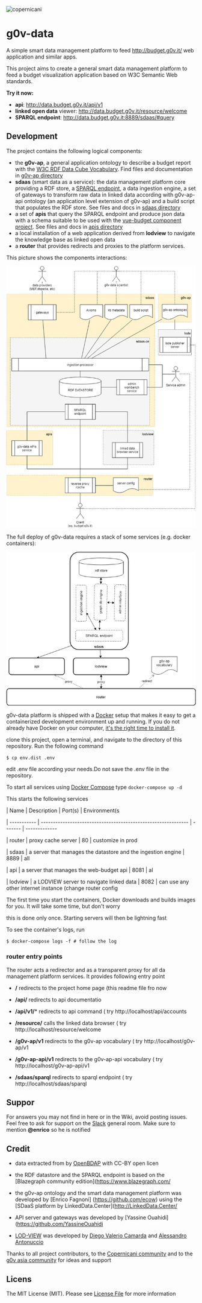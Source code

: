 ![copernicani](https://copernicani.it/wp-content/uploads/cropped-logo_orizzontale_trasparente-1-e1525161268864.png)

# g0v-data

A simple smart data management platform to feed http://budget.g0v.it/ web application and similar apps. 

This project aims to create a general smart data management platform to feed a budget visualization application based on W3C Semantic Web standards.

**Try it now:**

- **api**: http://data.budget.g0v.it/api/v1
- **linked open data** viewer: http://data.budget.g0v.it/resource/welcome
- **SPARQL endpoint**: http://data.budget.g0v.it:8889/sdaas/#query


## Development

The project contains the following logical components:

- the **g0v-ap**, a general application ontology to describe a budget report with the [W3C RDF Data Cube Vocabulary](https://www.w3.org/TR/vocab-data-cube). Find files and documentation in [g0v-ap directory](g0v-ap/README.md)
- **sdaas** (smart data as a service):  the data management platform core providing a RDF store, a [SPARQL endpoint](https://www.w3.org/TR/sparql11-overview), a data ingestion engine, a set of gateways to transform raw data in linked data according with g0v-ap-api ontology (an application level extension of g0v-ap) and a build script that populates the RDF store. See files and docs in [sdaas directory](sdaas/README.md)
- a set of **apis** that query the SPARQL endpoint and produce json data with a schema suitable to be used with the [vue-budget component project](). See files and docs in [apis directory](apis/README.md)
- a local installation of a web application derived from **lodview** to navigate the knowledge base as linked open data
- a **router** that provides redirects and proxies to the platform services.
 
This picture shows the components interactions:

![architecture](doc/g0v-data-architecture.png)


The full deploy of g0v-data requires a stack of some services (e.g. docker containers):

![stack](doc/g0v-data-stack.png)

g0v-data platform is shipped with a [Docker](https://docker.com) setup that makes it easy to get a containerized development
environment up and running. If you do not already have Docker on your computer, [it's the right time to install it](https://docs.docker.com/install/).

clone this project, open a terminal, and navigate to the directory of this repository. Run the following command 

	$ cp env.dist .env

edit .env file according your needs.Do not save the .env file in the repository.

To start all services using [Docker Compose](https://docs.docker.com/compose/) type `docker-compose up -d`


This starts the following services



| Name        | Description                                                   | Port(s) | Environment(s

| ----------- | ------------------------------------------------------------- | ------- | -------------

| router      | proxy cache server                                            | 80      | customize in prod

| sdaas       | a server that manages the datastore and the ingestion engine  | 8889    | all

| api         | a server that manages the web-budget api                      | 8081    | al

| lodview     | a LODVIEW server to navigate linked data                      | 8082    | can use any other internet instance (change router config


The first time you start the containers, Docker downloads and builds images for you. It will take some time, but don't worry

this is done only once. Starting servers will then be lightning fast


To see the container's logs, run


    $ docker-compose logs -f # follow the log



### router entry points 


The router acts a redirector and as a transparent proxy for all da management platform services. It provides following entry point


- **/** redirects to the project home page (this readme file fro now

- **/api/** redirects to api documentatio

- **/api/v1/<api command>*** redirects to api command  ( try http://localhost/api/accounts

- **/resource/<resource id>** calls the linked data browser  ( try http://localhost/resource/welcome

- **/g0v-ap/v1** redirects to the g0v-ap vocabulary  ( try http://localhost/g0v-ap/v1

- **/g0v-ap-api/v1** redirects to  the g0v-ap-api vocabulary  ( try http://localhost/g0v-ap-api/v1

- **/sdaas/sparql** redirects to sparql endpoint  ( try http://localhost/sdaas/sparql



## Suppor


For answers you may not find in here or in the Wiki, avoid posting issues. Feel free to ask for support on the [Slack](https://linkeddatacenter.slack.com/) general room. Make sure to mention **@enrico** so he is notified


## Credit



- data extracted from by [OpenBDAP](https://bdap-opendata.mef.gov.it/) with CC-BY open licen

- the RDF datastore and the SPARQL endpoint is based on the [Blazegraph community edition](https://www.blazegraph.com/

- the g0v-ap ontology and the smart data management platform was developed by [Enrico Fagnoni] (https://github.com/ecow) using the [SDaaS platform by LinkedData.Center](http://LinkedData.Center/

- API server and gateways was developed by [Yassine Ouahidi](https://github.com/YassineOuahidi

- [LOD-VIEW](http://lodview.it/) was developed by [Diego Valerio Camarda](https://www.linkedin.com/in/dvcama) and [Alessandro Antonuccio](http://hstudio.it/)


Thanks to all project contributors, to the [Copernicani community](https://copernicani.it/) and to the [g0v asia community](http://g0v.asia) for ideas and support



## Licens


The MIT License (MIT). Please see [License File](LICENSE) for more information

